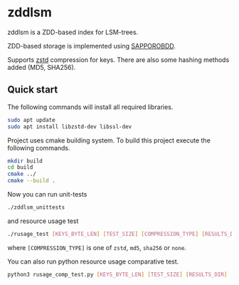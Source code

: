 # zddlsm

zddlsm is a ZDD-based index for LSM-trees.

ZDD-based storage is implemented using [SAPPOROBDD](https://github.com/Shin-ichi-Minato/SAPPOROBDD.git).

Supports [zstd](https://github.com/facebook/zstd.git) compression for keys. There are also some hashing methods added (MD5, SHA256).

## Quick start

The following commands will install all required libraries.

```bash
sudo apt update
sudo apt install libzstd-dev libssl-dev
```

Project uses cmake building system. To build this project execute the following commands.

```bash
mkdir build
cd build
cmake ../
cmake --build .
```

Now you can run unit-tests

```bash
./zddlsm_unittests
```

and resource usage test

```bash
./rusage_test [KEYS_BYTE_LEN] [TEST_SIZE] [COMPRESSION_TYPE] [RESULTS_DIR]
```

where `[COMPRESSION_TYPE]` is one of `zstd`, `md5`, `sha256` or `none`.

You can also run python resource usage comparative test.

```bash
python3 rusage_comp_test.py [KEYS_BYTE_LEN] [TEST_SIZE] [RESULTS_DIR]
```
